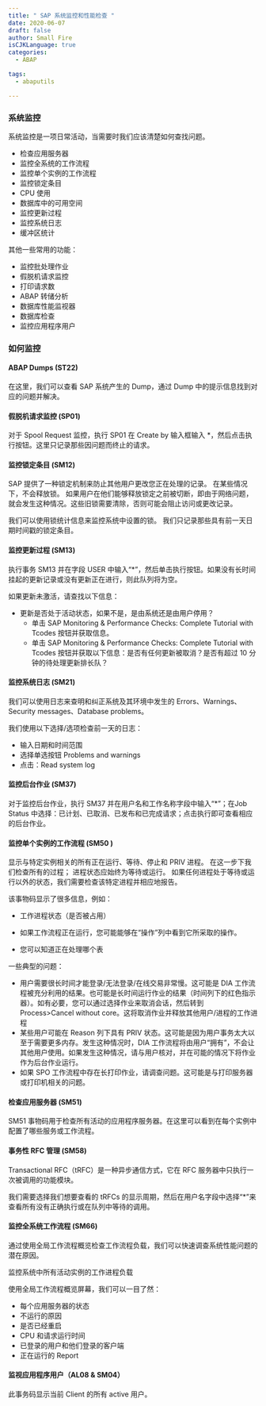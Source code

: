 ```yaml
---
title: " SAP 系统监控和性能检查 "
date: 2020-06-07
draft: false
author: Small Fire
isCJKLanguage: true
categories: 
  - ABAP

tags: 
  - abaputils

---
```


### 系统监控

系统监控是一项日常活动，当需要时我们应该清楚如何查找问题。

- 检查应用服务器
- 监控全系统的工作流程
- 监控单个实例的工作流程
- 监控锁定条目
- CPU 使用
- 数据库中的可用空间
- 监控更新过程
- 监控系统日志
- 缓冲区统计

其他一些常用的功能：

- 监控批处理作业
- 假脱机请求监控
- 打印请求数
- ABAP 转储分析
- 数据库性能监视器
- 数据库检查
- 监控应用程序用户

### 如何监控

#### ABAP Dumps (ST22)

在这里，我们可以查看 SAP 系统产生的 Dump，通过 Dump 中的提示信息找到对应的问题并解决。

#### 假脱机请求监控 (SP01)

对于 Spool Request 监控，执行 SP01 在 Create by 输入框输入 *，然后点击执行按钮。这里只记录那些因问题而终止的请求。

#### 监控锁定条目 (SM12)

SAP 提供了一种锁定机制来防止其他用户更改您正在处理的记录。 在某些情况下，不会释放锁。 如果用户在他们能够释放锁定之前被切断，即由于网络问题，就会发生这种情况。这些旧锁需要清除，否则可能会阻止访问或更改记录。

我们可以使用锁统计信息来监控系统中设置的锁。 我们只记录那些具有前一天日期时间戳的锁定条目。

#### 监控更新过程 (SM13)

执行事务 SM13 并在字段 USER 中输入“*”，然后单击执行按钮。如果没有长时间挂起的更新记录或没有更新正在进行，则此队列将为空。

如果更新未激活，请查找以下信息：

- 更新是否处于活动状态，如果不是，是由系统还是由用户停用？
  - 单击 SAP Monitoring & Performance Checks: Complete Tutorial with Tcodes 按钮并获取信息。
  - 单击 SAP Monitoring & Performance Checks: Complete Tutorial with Tcodes 按钮并获取以下信息：是否有任何更新被取消？是否有超过 10 分钟的待处理更新排长队？

#### 监控系统日志 (SM21)

我们可以使用日志来查明和纠正系统及其环境中发生的 Errors、Warnings、Security messages、Database problems。

我们使用以下选择/选项检查前一天的日志：

- 输入日期和时间范围
- 选择单选按钮 Problems and warnings
- 点击：Read system log

#### 监控后台作业 (SM37)

对于监控后台作业，执行 SM37 并在用户名和工作名称字段中输入“*”；在Job Status 中选择：已计划、已取消、已发布和已完成请求；点击执行即可查看相应的后台作业。

#### 监控单个实例的工作流程 (SM50 )

显示与特定实例相关的所有正在运行、等待、停止和 PRIV 进程。 在这一步下我们检查所有的过程； 进程状态应始终为等待或运行。 如果任何进程处于等待或运行以外的状态，我们需要检查该特定进程并相应地报告。

该事物码显示了很多信息，例如：

- 工作进程状态（是否被占用）

- 如果工作流程正在运行，您可能能够在“操作”列中看到它所采取的操作。

- 您可以知道正在处理哪个表

一些典型的问题：

- 用户需要很长时间才能登录/无法登录/在线交易非常慢。这可能是 DIA 工作流程被充分利用的结果。也可能是长时间运行作业的结果（时间列下的红色指示器）。如有必要，您可以通过选择作业来取消会话，然后转到 Process>Cancel without core。这将取消作业并释放其他用户/进程的工作进程
- 某些用户可能在 Reason 列下具有 PRIV 状态。这可能是因为用户事务太大以至于需要更多内存。发生这种情况时，DIA 工作流程将由用户“拥有”，不会让其他用户使用。如果发生这种情况，请与用户核对，并在可能的情况下将作业作为后台作业运行。
- 如果 SPO 工作流程中存在长打印作业，请调查问题。这可能是与打印服务器或打印机相关的问题。

#### 检查应用服务器 (SM51)

SM51 事物码用于检查所有活动的应用程序服务器。在这里可以看到在每个实例中配置了哪些服务或工作流程。

#### 事务性 RFC 管理 (SM58)

Transactional RFC（tRFC）是一种异步通信方式，它在 RFC 服务器中只执行一次被调用的功能模块。

我们需要选择我们想要查看的 tRFCs 的显示周期，然后在用户名字段中选择“*”来查看所有没有正确执行或在队列中等待的调用。

#### 监控全系统工作流程 (SM66)

通过使用全局工作流程概览检查工作流程负载，我们可以快速调查系统性能问题的潜在原因。

监控系统中所有活动实例的工作进程负载

使用全局工作流程概览屏幕，我们可以一目了然：

- 每个应用服务器的状态
- 不运行的原因
- 是否已经重启
- CPU 和请求运行时间
- 已登录的用户和他们登录的客户端
- 正在运行的 Report

#### 监视应用程序用户（AL08 & SM04）

此事务码显示当前 Client 的所有 active 用户。

